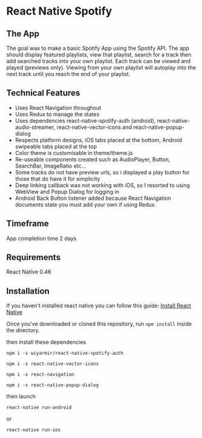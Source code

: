 # React Native Spotify

## The App
The goal was to make a basic Spotify App using the Spotify API. The app should display featured playlists, view that playlist, search for a track then add searched tracks into your own playlist. Each track can be viewed and played (previews only). Viewing from your own playlist will autoplay into the next track until you reach the end of your playlist.

## Technical Features
 - Uses React Navigation throughout
 - Uses Redux to manage the states
 - Uses dependencies react-native-spotify-auth (android), react-native-audio-streamer, react-native-vector-icons and react-native-popup-dialog
 - Respects platform designs, iOS tabs placed at the bottom, Android swipeable tabs placed at the top
 - Color theme is customisable in theme/theme.js
 - Re-useable components created such as AudioPlayer, Button, SearchBar, ImageRatio etc...
 - Some tracks do not have preview urls, so i displayed a play button for those that do have it for simplicity
 - Deep linking callback was not working with iOS, so I resorted to using WebView and Popup Dialog for logging in
 - Android Back Button listener added because React Navigation documents state you must add your own if using Redux.

## Timeframe
App completion time 2 days

## Requirements
React Native 0.46

## Installation

If you haven't installed react native you can follow this guide:
[Install React Native](https://facebook.github.io/react-native/docs/getting-started.html)

Once you've downloaded or cloned this repository, run `npm install` inside the directory.

then install these dependencies

`npm i -s wiyarmir/react-native-spotify-auth`

`npm i -s react-native-vector-icons`

`npm i -s react-navigation`

`npm i -s react-native-popup-dialog`

then launch

`react-native run-android`

or

`react-native run-ios`
